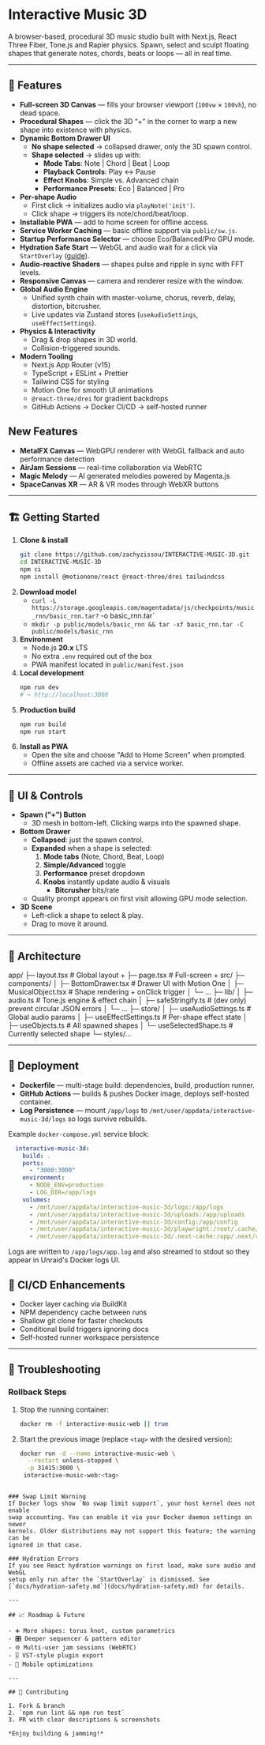 # Interactive Music 3D

A browser-based, procedural 3D music studio built with Next.js, React Three Fiber, Tone.js and Rapier physics.
Spawn, select and sculpt floating shapes that generate notes, chords, beats or loops — all in real time.

---

## 🚀 Features

- **Full-screen 3D Canvas** — fills your browser viewport (`100vw` × `100vh`), no dead space.  
- **Procedural Shapes** — click the 3D “+” in the corner to warp a new shape into existence with physics.
- **Dynamic Bottom Drawer UI**  
  - **No shape selected** → collapsed drawer, only the 3D spawn control.
  - **Shape selected** → slides up with:  
    - **Mode Tabs**: Note | Chord | Beat | Loop  
    - **Playback Controls**: Play ↔ Pause
    - **Effect Knobs**: Simple vs. Advanced chain
    - **Performance Presets**: Eco | Balanced | Pro
- **Per-shape Audio**
  - First click → initializes audio via `playNote('init')`.
  - Click shape → triggers its note/chord/beat/loop.
- **Installable PWA** — add to home screen for offline access.
- **Service Worker Caching** — basic offline support via `public/sw.js`.
- **Startup Performance Selector** — choose Eco/Balanced/Pro GPU mode.
- **Hydration Safe Start** — WebGL and audio wait for a click via `StartOverlay` ([guide](docs/hydration-safety.md)).
- **Audio-reactive Shaders** — shapes pulse and ripple in sync with FFT levels.
- **Responsive Canvas** — camera and renderer resize with the window.
- **Global Audio Engine**  
  - Unified synth chain with master-volume, chorus, reverb, delay, distortion, bitcrusher.  
  - Live updates via Zustand stores (`useAudioSettings`, `useEffectSettings`).  
- **Physics & Interactivity**  
  - Drag & drop shapes in 3D world.  
  - Collision-triggered sounds.  
- **Modern Tooling**  
  - Next.js App Router (v15)  
  - TypeScript + ESLint + Prettier  
  - Tailwind CSS for styling  
  - Motion One for smooth UI animations
  - `@react-three/drei` for gradient backdrops
  - GitHub Actions → Docker CI/CD → self-hosted runner

## New Features

- **MetalFX Canvas** — WebGPU renderer with WebGL fallback and auto performance detection
- **AirJam Sessions** — real-time collaboration via WebRTC
- **Magic Melody** — AI generated melodies powered by Magenta.js
- **SpaceCanvas XR** — AR & VR modes through WebXR buttons

---

## 🏗️ Getting Started

1. **Clone & install**
    ```bash
    git clone https://github.com/zachyzissou/INTERACTIVE-MUSIC-3D.git
    cd INTERACTIVE-MUSIC-3D
    npm ci
    npm install @motionone/react @react-three/drei tailwindcss
    ```
2. **Download model**
   - `curl -L https://storage.googleapis.com/magentadata/js/checkpoints/music_rnn/basic_rnn.tar?` -o basic_rnn.tar`
   - `mkdir -p public/models/basic_rnn && tar -xf basic_rnn.tar -C public/models/basic_rnn`
3. **Environment**
   - Node.js **20.x** LTS
   - No extra `.env` required out of the box
   - PWA manifest located in `public/manifest.json`
4. **Local development**
    ```bash
    npm run dev
    # → http://localhost:3000
    ```
5. **Production build**
    ```bash
    npm run build
    npm run start
    ```
6. **Install as PWA**
    - Open the site and choose "Add to Home Screen" when prompted.
    - Offline assets are cached via a service worker.

---

## 📐 UI & Controls

- **Spawn (“+”) Button**
  - 3D mesh in bottom-left. Clicking warps into the spawned shape.
- **Bottom Drawer**
  - **Collapsed**: just the spawn control.
  - **Expanded** when a shape is selected:
    1. **Mode tabs** (Note, Chord, Beat, Loop)
    2. **Simple/Advanced** toggle
    3. **Performance** preset dropdown
    4. **Knobs** instantly update audio & visuals
       - **Bitcrusher** bits/rate
  - Quality prompt appears on first visit allowing GPU mode selection.
- **3D Scene**  
  - Left-click a shape to select & play.  
  - Drag to move it around.

---

## 🧩 Architecture

app/
├─ layout.tsx # Global layout + <ErrorBoundary>
├─ page.tsx # Full-screen <Canvas> + <BottomDrawer>
src/
├─ components/
│ ├─ BottomDrawer.tsx # Drawer UI with Motion One
│ ├─ MusicalObject.tsx # Shape rendering + onClick trigger
│ └─ …
├─ lib/
│ ├─ audio.ts # Tone.js engine & effect chain
│ ├─ safeStringify.ts # (dev only) prevent circular JSON errors
│ └─ …
├─ store/
│ ├─ useAudioSettings.ts # Global audio params
│ ├─ useEffectSettings.ts # Per-shape effect state
│ ├─ useObjects.ts # All spawned shapes
│ └─ useSelectedShape.ts # Currently selected shape
└─ styles/…

---

## 🔧 Deployment

- **Dockerfile** — multi-stage build: dependencies, build, production runner.
- **GitHub Actions** — builds & pushes Docker image, deploys self-hosted container.
- **Log Persistence** — mount `/app/logs` to `/mnt/user/appdata/interactive-music-3d/logs` so logs survive rebuilds.

Example `docker-compose.yml` service block:

```yaml
  interactive-music-3d:
    build: .
    ports:
      - "3000:3000"
    environment:
      - NODE_ENV=production
      - LOG_DIR=/app/logs
    volumes:
      - /mnt/user/appdata/interactive-music-3d/logs:/app/logs
      - /mnt/user/appdata/interactive-music-3d/uploads:/app/uploads
      - /mnt/user/appdata/interactive-music-3d/config:/app/config
      - /mnt/user/appdata/interactive-music-3d/playwright:/root/.cache/ms-playwright
      - /mnt/user/appdata/interactive-music-3d/.next-cache:/app/.next/cache
```
Logs are written to `/app/logs/app.log` and also streamed to stdout so they
appear in Unraid's Docker logs UI.

## 🔧 CI/CD Enhancements

- Docker layer caching via BuildKit
- NPM dependency cache between runs
- Shallow git clone for faster checkouts
- Conditional build triggers ignoring docs
- Self-hosted runner workspace persistence

---

## 🚩 Troubleshooting

### Rollback Steps
1. Stop the running container:
   ```bash
   docker rm -f interactive-music-web || true
   ```
2. Start the previous image (replace `<tag>` with the desired version):
   ```bash
   docker run -d --name interactive-music-web \
     --restart unless-stopped \
     -p 31415:3000 \
    interactive-music-web:<tag>
  ```

### Swap Limit Warning
If Docker logs show `No swap limit support`, your host kernel does not enable
swap accounting. You can enable it via your Docker daemon settings on newer
kernels. Older distributions may not support this feature; the warning can be
ignored in that case.

### Hydration Errors
If you see React hydration warnings on first load, make sure audio and WebGL
setup only run after the `StartOverlay` is dismissed. See
[`docs/hydration-safety.md`](docs/hydration-safety.md) for details.

---

## 📈 Roadmap & Future

- ➕ More shapes: torus knot, custom parametrics  
- 🎛️ Deeper sequencer & pattern editor  
- 🌐 Multi-user jam sessions (WebRTC)  
- 🎚️ VST-style plugin export  
- 📱 Mobile optimizations

---

## 🤝 Contributing

1. Fork & branch  
2. `npm run lint && npm run test`  
3. PR with clear descriptions & screenshots

*Enjoy building & jamming!*
